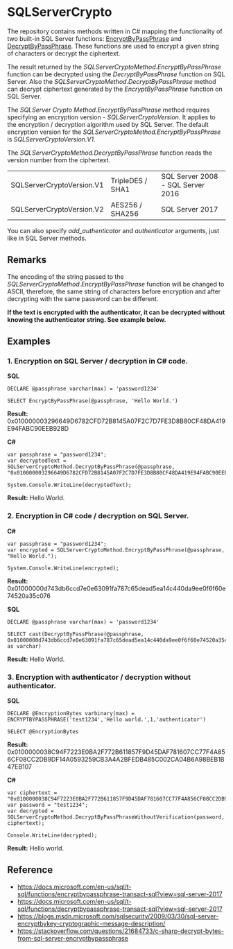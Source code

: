 # SQLServerCrypto

The repository contains methods written in C# mapping the functionality of two built-in SQL Server functions: [EncryptByPassPhrase](https://docs.microsoft.com/en-us/sql/t-sql/functions/encryptbypassphrase-transact-sql?view=sql-server-2017) and [DecryptByPassPhrase](https://docs.microsoft.com/en-us/sql/t-sql/functions/decryptbypassphrase-transact-sql?view=sql-server-2017). These functions are used to encrypt a given string of characters
or decrypt the ciphertext.

The result returned by the *SQLServerCryptoMethod.EncryptByPassPhrase* function can be decrypted using the *DecryptByPassPhrase* function on SQL Server. Also the *SQLServerCryptoMethod.DecryptByPassPhrase* method can decrypt
ciphertext generated by the *EncryptByPassPhrase* function on SQL Server. 

The *SQLServer Crypto Method.EncryptByPassPhrase* method requires specifying an encryption version - *SQLServerCryptoVersion*. It applies to the encryption / decryption algorithm used by SQL Server.
The default encryption version for the *SQLServerCryptoMethod.EncryptByPassPhrase* is *SQLServerCryptoVersion.V1*.

The *SQLServerCryptoMethod.DecryptByPassPhrase* function reads the version number from the ciphertext.

|                           |                  |                                   |
| ------------------------- | ---------------- | --------------------------------- |
| SQLServerCryptoVersion.V1 | TripleDES / SHA1 | SQL Server 2008 - SQL Server 2016 |
| SQLServerCryptoVersion.V2 | AES256 / SHA256  | SQL Server 2017                   |

You can also specify *add_authenticator* and *authenticator* arguments, just like in SQL Server methods. 

## Remarks
The encoding of the string passed to the *SQLServerCryptoMethod.EncryptByPassPhrase* function will be changed to ASCII, therefore, the same string of characters before encryption and after decrypting with the same password can be different.

**If the text is encrypted with the authenticator, it can be decrypted without knowing the authenticator string. See example below.**

## Examples
### 1. Encryption on SQL Server / decryption in C# code.
**SQL**
```
DECLARE @passphrase varchar(max) = 'password1234'

SELECT EncryptByPassPhrase(@passphrase, 'Hello World.')
```
**Result:** 0x010000003296649D6782CFD72B8145A07F2C7D7FE3D8B80CF48DA419E94FABC90EEB928D

**C#**
```
var passphrase = "password1234";
var decryptedText = SQLServerCryptoMethod.DecryptByPassPhrase(@passphrase, "0x010000003296649D6782CFD72B8145A07F2C7D7FE3D8B80CF48DA419E94FABC90EEB928D");

System.Console.WriteLine(decryptedText);
```
**Result:** Hello World.

### 2. Encryption in C# code / decryption on SQL Server.
**C#**
```
var passphrase = "password1234";
var encrypted = SQLServerCryptoMethod.EncryptByPassPhrase(@passphrase, "Hello World.");

System.Console.WriteLine(encrypted);
```
**Result:** 0x01000000d743db6ccd7e0e63091fa787c65dead5ea14c440da9ee0f6f60e74520a35c076

**SQL**
```
DECLARE @passphrase varchar(max) = 'password1234'

SELECT cast(DecryptByPassPhrase(@passphrase, 0x01000000d743db6ccd7e0e63091fa787c65dead5ea14c440da9ee0f6f60e74520a35c076) as varchar)
```
**Result:** Hello World.

### 3. Encryption with authenticator / decryption without authenticator.
**SQL**
```
DECLARE @EncryptionBytes varbinary(max) =  ENCRYPTBYPASSPHRASE('test1234','Hello world.',1,'authenticator')

SELECT @EncryptionBytes

```
**Result:** 0x0100000038C94F7223E0BA2F772B611857F9D45DAF781607CC77F4A856CF08CC2DB9DF14A0593259CB3A4A2BFEDB485C002CA04B6A98BEB1B47EB107

**C#**
```
var ciphertext = "0x0100000038C94F7223E0BA2F772B611857F9D45DAF781607CC77F4A856CF08CC2DB9DF14A0593259CB3A4A2BFEDB485C002CA04B6A98BEB1B47EB107";
var password = "test1234";
var decrypted = SQLServerCryptoMethod.DecryptByPassPhraseWithoutVerification(password, ciphertext);

Console.WriteLine(decrypted);
```
**Result:** Hello world.


## Reference
- https://docs.microsoft.com/en-us/sql/t-sql/functions/encryptbypassphrase-transact-sql?view=sql-server-2017
- https://docs.microsoft.com/en-us/sql/t-sql/functions/decryptbypassphrase-transact-sql?view=sql-server-2017
- https://blogs.msdn.microsoft.com/sqlsecurity/2009/03/30/sql-server-encryptbykey-cryptographic-message-description/
- https://stackoverflow.com/questions/21684733/c-sharp-decrypt-bytes-from-sql-server-encryptbypassphrase

